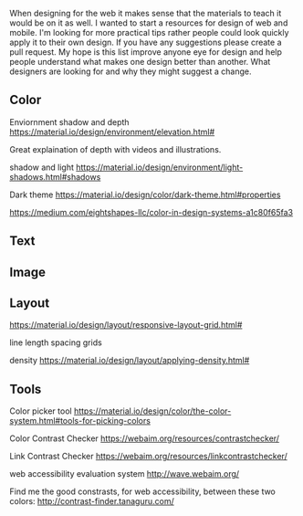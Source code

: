When designing for the web it makes sense that the materials to teach it would be on it as well.
I wanted to start a resources for design of web and mobile.
I'm looking for more practical tips rather people could look quickly apply it to their own design. If you have any suggestions please create a pull request.
My hope is this list improve anyone eye for design and help people understand what makes one design better than another.
What designers are looking for and why they might suggest a change.

## Color

Enviornment
shadow and depth
https://material.io/design/environment/elevation.html#

Great explaination of depth with videos and illustrations.

shadow and light
https://material.io/design/environment/light-shadows.html#shadows

Dark theme
https://material.io/design/color/dark-theme.html#properties


https://medium.com/eightshapes-llc/color-in-design-systems-a1c80f65fa3

## Text


## Image

## Layout

https://material.io/design/layout/responsive-layout-grid.html#

line length
spacing
grids

density
https://material.io/design/layout/applying-density.html#



## Tools

Color picker tool
https://material.io/design/color/the-color-system.html#tools-for-picking-colors

Color Contrast Checker
https://webaim.org/resources/contrastchecker/

Link Contrast Checker
https://webaim.org/resources/linkcontrastchecker/

web accessibility evaluation system
http://wave.webaim.org/

Find me the good constrasts, for web accessibility, between these two colors:
http://contrast-finder.tanaguru.com/
